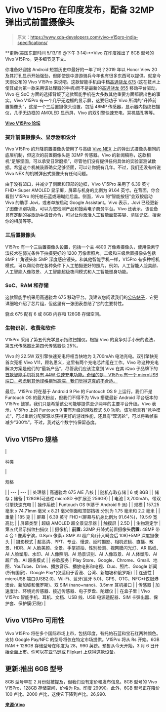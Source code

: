 # Vivo V15Pro 在印度发布，配备 32MP 弹出式前置摄像头

> 原文：<https://www.xda-developers.com/vivo-v15pro-india-specifications/>

**更新(美国东部时间 5/13/19 @下午 3:14):**Vivo 在印度推出了 8GB 型号的 Vivo V15Pro。更多细节见下文。

你准备好迎接 Android 短暂历史中最好的一年了吗？2019 年以 Honor View 20 及其打孔显示开始强劲，但即使是中游游骑兵今年也有很多东西可以提供。就拿今天刚公布的 Vivo V15Pro 来说吧。这款智能手机由中档[高通骁龙 675](https://www.xda-developers.com/qualcomm-snapdragon-675-chipset/) (这在技术上使其成为第一款采用该处理器的手机)而不是最新的[高通骁龙 855](https://www.xda-developers.com/qualcomm-snapdragon-855-snapdragon-845-kirin-980-cpu-gpu-ai-benchmarks/) 移动平台驱动。Vivo 在 SoC 方面的选择背叛了这款智能手机在大多数其他重要方面都很出色的事实。Vivo V15Pro 有一个几乎无边框的显示屏，这要归功于 Vivo 所谓的“升降前置摄像头”，这是一个三后置摄像头设置，包括 48MP 传感器，显示器内指纹扫描仪，几乎无边框的 AMOLED 显示屏，Vivo 的双引擎快速充电，耳机插孔等等。

[**Vivo V15Pro 论坛**](https://forum.xda-developers.com/v15-pro)

### 提升前置摄像头、显示器和设计

Vivo V15Pro 的升降前置摄像头使用了与高级 [Vivo NEX](https://www.xda-developers.com/vivo-nex-india-launch/) 上的弹出式摄像头相同的底层机制，但这次的前置摄像头是 32MP 传感器。Vivo 的新闻稿称，这款相机“足够坚固，可以承受日常磨损”，尽管他们没有提供任何具体的实验室测试数据。希望这个机械装置确实足够坚固，可以让你拥有几年。不过，我们还没有听说 Vivo NEX 的机械弹出式摄像头有任何问题。

由于没有凹口，并减少了侧面和顶部的边框，Vivo V15Pro 采用了 6.39 英寸 FHD+ Super AMOLED 显示屏，屏幕与机身的比例为 91.64 英寸。在背面，你会看到 V15Pro 的托帕石蓝或珊瑚红后盖。侧面，Vivo 的“智能按钮”会双按启动 Vivo 的助手 Jovi，或者单按启动 Google Assistant。Vivo 表示，Jovi 已经更新了图像识别功能，可以为您检测产品和搜索电子商务平台。Vivo 还表示，该设备具有[定制的谷歌助手](https://www.xda-developers.com/google-oems-integrate-assistant-routines-location-based-reminders/)语音命令，可以让你激活人工智能面部美容、清除记忆、搜索你的相册等等。

### 三后置摄像头

V15Pro 有一个三后置摄像头设置，包括一个主 4800 万像素摄像头，使用像素宁滨技术在弱光条件下拍摄更好的 1200 万像素照片。二级和三级后置摄像头包括 8MP 广角镜头和 5MP 深度感应镜头。和其他智能手机一样，V15Pro 有多种相机模式，可以帮助你在各种条件下人工拍摄更好的照片。例如，人工智能人脸美颜、人工智能人像取景、人工智能超级夜间模式和人工智能塑身功能。

### SoC、RAM 和存储

这款智能手机采用高通骁龙 675 移动平台。我建议您阅读我们的[公告帖子](https://www.xda-developers.com/qualcomm-snapdragon-675-chipset/)，它更详细地介绍了芯片组，但这里有一张图表总结了它的主要特性。

骁龙 675 配有 6 或 8GB 内存和 128GB 存储空间。

### 生物识别、收费和软件

V15Pro 采用了第五代光学显示指纹扫描仪。根据 Vivo 的竞争对手小米的说法，第五代传感器比第四代传感器快 25%。

Vivo 的 22.5W 双引擎快速充电将相当快地为 3,700mAh 电池充电。双引擎快充首次亮相 Vivo V11，顾名思义，这里有两个充电芯片组在工作。Vivo 称这种充电解决方案是他们的“最新产品”，尽管我们应该注意到 Vivo 在其 iQoo 子品牌下的[首款智能手机将具有 44W 快速充电功能。奇怪的是，V15Pro 有一个 microUSB 端口，考虑到其他规格相当高端，我们觉得这真的不合适。](https://www.xda-developers.com/12gb-ram-smartphones-chinese-oems/)

最后，V15Pro 将在基于 Android 9 Pie 的 Funtouch OS 9 上运行。我们不是 Funtouch OS 的最大粉丝，但我们不得不为 Vivo 搭载最新 Android 平台版本的 V15Pro 鼓掌。我们只是希望该公司能够提供至少两年的主要平台升级。Vivo 表示，V15Pro 上的 Funtouch 9 带有升级的游戏模式 5.0 功能，该功能具有“竞争模式”，可以重新分配资源以获得更好的游戏性能，还具有“双涡轮”，可以将丢帧率减少“300%”。不过，我对这个数字持保留态度。

## Vivo V15Pro 规格

| 

种类

 | 

规格

 |
| --- | --- |
| 处理器 | 高通骁龙 675 AIE 八核 |
| 随机存取存储 | 6 或 8GB |
| 储存；储备 | 128GB(可通过 microSD 卡扩展至 256GB) |
| 电池 | 3,700mAh，带双引擎快速充电 |
| 操作系统 | Funtouch OS 9(基于 Android 9 派) |
| 规模 | 157.25 毫米 x 74.71mm 毫米 x 8.21 毫米侧面和顶部挡板:分别为 1.75 毫米和 2.2 毫米 |
| 重量 | 185 克 |
| 屏幕 | 6.39 英寸 FHD+(屏幕与机身比例为 91.64%)，19.5:9 宽高比 |
| 屏幕类型 | 超级 AMOLED 超全景显示器 |
| 触摸屏 | 2.5D |
| 生物测定学 | 第五代显示指纹扫描仪 |
| 摄像机 | **前置:** 32MP 升降式前置摄像头**后置:** 48MP 带 4 合 1 像素宁滨，0.8μm 像素+ 8MP AI 超广角(计入畸变后 108)+5MP 深度摄像头 |
| 摄影模式 | 超高清、PPT、专业、慢速、延时摄影、相机滤镜、直播、散景、HDR、AI 人脸美颜、全景、手掌抓拍、性别检测、视网膜闪光灯、AR 贴纸、AI 人脸塑形、水印、AI 人像照明、AI 场景识别、AI 人像取景、AI 人体塑形、AI 超广角、AI 超夜模式 |
| 谷歌服务 | Play Store、Google、Chrome、Gmail、地图、YouTube、Drive、播放音乐、播放电影和电视、Duo、照片、Google 新闻(所有国家)、Google Pay*(仅适用于香港、台湾、新加坡和俄罗斯) |
| 连通性 | microUSB 端口(USB2.0)、Wi-Fi、蓝牙(蓝牙 5.0)、GPS、OTG、NFC*(仅限港澳台、新加坡和俄罗斯)、双 SIM (nano+nano)、3.5mm 耳机接口 |
| 传感器 | 加速度计、环境光传感器、接近传感器、电子罗盘、陀螺仪 |
| 在盒子里 | Vivo V15Pro 智能手机、耳机、文档、USB 线、USB 电源适配器、SIM 卡弹出器、保护套、保护膜(已贴) |

## Vivo V15Pro 可用性

Vivo V15Pro 将在多个国际市场上市，包括印度，有托帕石蓝和宝石红两种颜色。支持 Google Pay/NFC 的型号将仅在特定市场提供。V15Pro 将从 Rs 开始。6GB RAM + 128GB 存储型号在印度为 28，990 英镑。预售从今天开始，3 月 6 日开始全面上市。你可以在[亚马逊](https://www.amazon.in/b/ref=as_li_ss_tl?node=16252691031)或 [Flipkart](https://www.flipkart.com/vcfrtyfpro2019-store) 上获得这款设备。

## 更新:推出 6GB 型号

8GB 型号早在 2 月份就被提及，但我们没有定价和发布信息。8GB 型号的 Vivo V15Pro，128GB 存储空间，价格为 Rs。印度 29990。此外，6GB 型号正在降价 100 卢比。2000 卢比，这使它下降到卢比。26,990.

[**来源:Vivo**](https://www.vivo.com/in/products/v15pro)